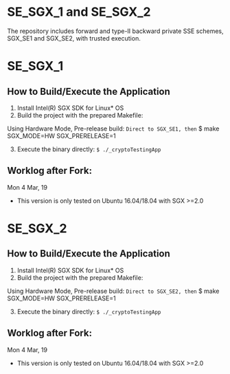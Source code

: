 # SE_SGX_1 and SE_SGX_2

The repository includes forward and type-II backward private SSE schemes, SGX_SE1 and SGX_SE2, with trusted execution.

# SE_SGX_1

## How to Build/Execute the Application 
1. Install Intel(R) SGX SDK for Linux* OS
2. Build the project with the prepared Makefile:


Using Hardware Mode, Pre-release build:
`
    Direct to SGX_SE1, then
`
    $ make SGX_MODE=HW SGX_PRERELEASE=1

3. Execute the binary directly:
`
    $ ./_cryptoTestingApp
`

## Worklog after Fork:
Mon 4 Mar, 19
- This version is only tested on Ubuntu 16.04/18.04 with SGX >=2.0

# SE_SGX_2

## How to Build/Execute the Application 
1. Install Intel(R) SGX SDK for Linux* OS
2. Build the project with the prepared Makefile:


Using Hardware Mode, Pre-release build:
`
    Direct to SGX_SE2, then
`
    $ make SGX_MODE=HW SGX_PRERELEASE=1

3. Execute the binary directly:
`
    $ ./_cryptoTestingApp
`

## Worklog after Fork:
Mon 4 Mar, 19
- This version is only tested on Ubuntu 16.04/18.04 with SGX >=2.0

